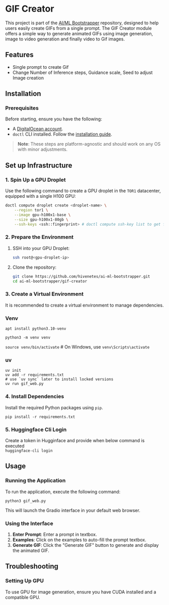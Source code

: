 # GIF Creator

This project is part of the [AI/ML Bootstrapper](https://github.com/hivenetes/ai-ml-bootstrapper) repository, designed to help users easily create GIFs from a single prompt. The GIF Creator module offers a simple way to generate animated GIFs using image generation, image to video generation and finally video to Gif images.

## Features

- Single prompt to create Gif
- Change Number of Inference steps, Guidance scale, Seed to adjust Image creation

## Installation

### Prerequisites

Before starting, ensure you have the following:

- A [DigitalOcean account](https://cloud.digitalocean.com/registrations/new).
- `doctl` CLI installed. Follow the [installation guide](https://docs.digitalocean.com/reference/doctl/how-to/install/).

> **Note**: These steps are platform-agnostic and should work on any OS with minor adjustments.

## Set up Infrastructure

### 1. Spin Up a GPU Droplet

Use the following command to create a GPU droplet in the `TOR1` datacenter, equipped with a single H100 GPU:

```bash
doctl compute droplet create <droplet-name> \
    --region tor1 \
    --image gpu-h100x1-base \
    --size gpu-h100x1-80gb \
    --ssh-keys <ssh::fingerprint> # doctl compute ssh-key list to get fingerpritns
```

### 2. Prepare the Environment

1. SSH into your GPU Droplet:
    ```bash
    ssh root@<gpu-droplet-ip>
    ```
2. Clone the repository:
    ```bash
    git clone https://github.com/hivenetes/ai-ml-bootstrapper.git
    cd ai-ml-bootstrapper/gif-creator
    ```

### 3. Create a Virtual Environment

It is recommended to create a virtual environment to manage dependencies.

### Venv

```apt install python3.10-venv```

```python3 -m venv venv```

```source venv/bin/activate```  # On Windows, use `venv\Scripts\activate`

### uv

```
uv init
uv add -r requirements.txt
# use `uv sync` later to install locked versions
uv run gif_web.py
```


### 4. Install Dependencies

Install the required Python packages using `pip`.

```pip install -r requirements.txt```

### 5. Huggingface Cli Login

Create a token in Hugginface and provide when below command is executed   
```huggingface-cli login```

## Usage

### Running the Application

To run the application, execute the following command:

```python3 gif_web.py```


This will launch the Gradio interface in your default web browser.

### Using the Interface

1. **Enter Prompt**: Enter a prompt in textbox.
2. **Examples**: Click on the examples to auto-fill the prompt textbox.
3. **Generate GIF**: Click the "Generate GIF" button to generate and display the animated GIF.


## Troubleshooting

### Setting Up GPU

To use GPU for image generation, ensure you have CUDA installed and a compatible GPU.
